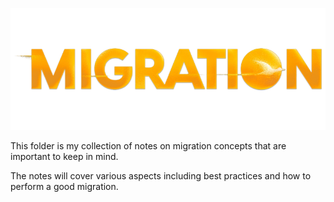 ![image](assets/images/Logo_de_Migration.png)

This folder is my collection of notes on migration concepts that are important to keep in mind.

The notes will cover various aspects including best practices and how to perform a good migration.